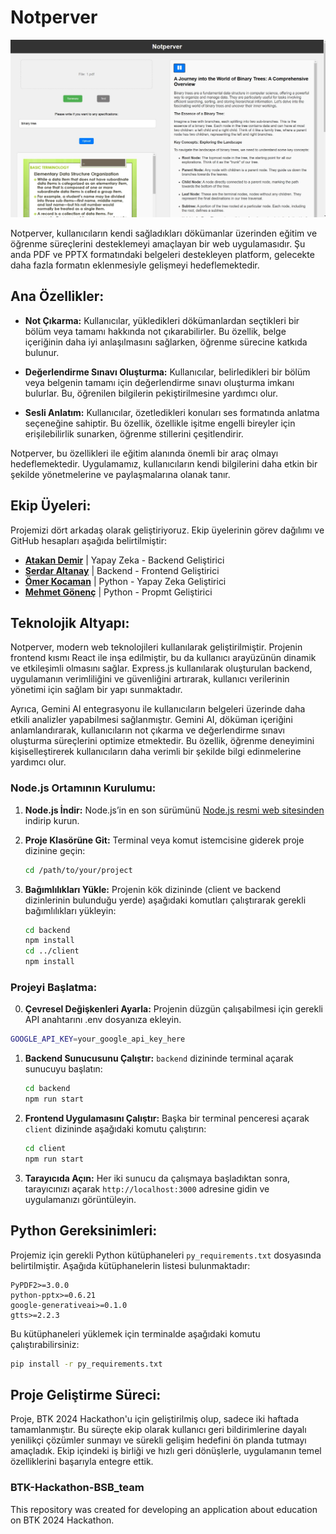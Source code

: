 # Notperver

![Notperver Proje Görseli](notperver.jpeg) <!-- Burada resmin yolu belirtin -->

Notperver, kullanıcıların kendi sağladıkları dökümanlar üzerinden eğitim ve öğrenme süreçlerini desteklemeyi amaçlayan bir web uygulamasıdır. Şu anda PDF ve PPTX formatındaki belgeleri destekleyen platform, gelecekte daha fazla formatın eklenmesiyle gelişmeyi hedeflemektedir.

## Ana Özellikler:

- **Not Çıkarma:** Kullanıcılar, yükledikleri dökümanlardan seçtikleri bir bölüm veya tamamı hakkında not çıkarabilirler. Bu özellik, belge içeriğinin daha iyi anlaşılmasını sağlarken, öğrenme sürecine katkıda bulunur.

- **Değerlendirme Sınavı Oluşturma:** Kullanıcılar, belirledikleri bir bölüm veya belgenin tamamı için değerlendirme sınavı oluşturma imkanı bulurlar. Bu, öğrenilen bilgilerin pekiştirilmesine yardımcı olur.

- **Sesli Anlatım:** Kullanıcılar, özetledikleri konuları ses formatında anlatma seçeneğine sahiptir. Bu özellik, özellikle işitme engelli bireyler için erişilebilirlik sunarken, öğrenme stillerini çeşitlendirir.

Notperver, bu özellikleri ile eğitim alanında önemli bir araç olmayı hedeflemektedir. Uygulamamız, kullanıcıların kendi bilgilerini daha etkin bir şekilde yönetmelerine ve paylaşmalarına olanak tanır.

## Ekip Üyeleri:

Projemizi dört arkadaş olarak geliştiriyoruz. Ekip üyelerinin görev dağılımı ve GitHub hesapları aşağıda belirtilmiştir:

- **[Atakan Demir](https://github.com/Mr0Ctrl)** | Yapay Zeka - Backend Geliştirici
- **[Serdar Altanay](https://github.com/serdarAltanay)** | Backend - Frontend Geliştirici
- **[Ömer Kocaman](https://github.com/omerkocaman)** | Python - Yapay Zeka Geliştirici
- **[Mehmet Gönenç](https://github.com/MehmetEmirGonenc)** | Python - Propmt Geliştirici

## Teknolojik Altyapı:

Notperver, modern web teknolojileri kullanılarak geliştirilmiştir. Projenin frontend kısmı React ile inşa edilmiştir, bu da kullanıcı arayüzünün dinamik ve etkileşimli olmasını sağlar. Express.js kullanılarak oluşturulan backend, uygulamanın verimliliğini ve güvenliğini artırarak, kullanıcı verilerinin yönetimi için sağlam bir yapı sunmaktadır.

Ayrıca, Gemini AI entegrasyonu ile kullanıcıların belgeleri üzerinde daha etkili analizler yapabilmesi sağlanmıştır. Gemini AI, döküman içeriğini anlamlandırarak, kullanıcıların not çıkarma ve değerlendirme sınavı oluşturma süreçlerini optimize etmektedir. Bu özellik, öğrenme deneyimini kişiselleştirerek kullanıcıların daha verimli bir şekilde bilgi edinmelerine yardımcı olur.

### Node.js Ortamının Kurulumu:

1. **Node.js İndir:** Node.js’in en son sürümünü [Node.js resmi web sitesinden](https://nodejs.org/) indirip kurun.

2. **Proje Klasörüne Git:** Terminal veya komut istemcisine giderek proje dizinine geçin:

   ```bash
   cd /path/to/your/project
   ```

3. **Bağımlılıkları Yükle:** Projenin kök dizininde (client ve backend dizinlerinin bulunduğu yerde) aşağıdaki komutları çalıştırarak gerekli bağımlılıkları yükleyin:
   ```bash
   cd backend
   npm install
   cd ../client
   npm install
   ```

### Projeyi Başlatma:

0. **Çevresel Değişkenleri Ayarla:** Projenin düzgün çalışabilmesi için gerekli API anahtarını .env dosyanıza ekleyin.
```bash
GOOGLE_API_KEY=your_google_api_key_here
```

1. **Backend Sunucusunu Çalıştır:** `backend` dizininde terminal açarak sunucuyu başlatın:

   ```bash
   cd backend
   npm run start
   ```

2. **Frontend Uygulamasını Çalıştır:** Başka bir terminal penceresi açarak `client` dizininde aşağıdaki komutu çalıştırın:

   ```bash
   cd client
   npm run start
   ```

3. **Tarayıcıda Açın:** Her iki sunucu da çalışmaya başladıktan sonra, tarayıcınızı açarak `http://localhost:3000` adresine gidin ve uygulamanızı görüntüleyin.

## Python Gereksinimleri:

Projemiz için gerekli Python kütüphaneleri `py_requirements.txt` dosyasında belirtilmiştir. Aşağıda kütüphanelerin listesi bulunmaktadır:

```
PyPDF2>=3.0.0
python-pptx>=0.6.21
google-generativeai>=0.1.0
gtts>=2.2.3
```

Bu kütüphaneleri yüklemek için terminalde aşağıdaki komutu çalıştırabilirsiniz:

```bash
pip install -r py_requirements.txt
```

## Proje Geliştirme Süreci:

Proje, BTK 2024 Hackathon'u için geliştirilmiş olup, sadece iki haftada tamamlanmıştır. Bu süreçte ekip olarak kullanıcı geri bildirimlerine dayalı yenilikçi çözümler sunmayı ve sürekli gelişim hedefini ön planda tutmayı amaçladık. Ekip içindeki iş birliği ve hızlı geri dönüşlerle, uygulamanın temel özelliklerini başarıyla entegre ettik.

### BTK-Hackathon-BSB_team

This repository was created for developing an application about education on BTK 2024 Hackathon.
